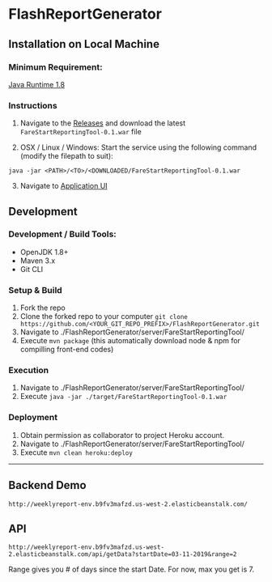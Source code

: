 FlashReportGenerator
======================

## Installation on Local Machine

### Minimum Requirement:
[Java Runtime 1.8](https://www.oracle.com/technetwork/java/javase/downloads/jre8-downloads-2133155.html)

### Instructions
1. Navigate to the <a href="https://github.com/FarestartTechVolunteers/FlashReportGenerator/releases" target="_blank">Releases</a> and download the latest ```FareStartReportingTool-0.1.war``` file

2. OSX / Linux / Windows: Start the service using the following command (modify the filepath to suit):
  ```
  java -jar <PATH>/<TO>/<DOWNLOADED/FareStartReportingTool-0.1.war
  ```
 
3. Navigate to <a href="http://localhost:5000" target="_blank">Application UI</a>

## Development
### Development / Build Tools:
 - OpenJDK 1.8+
 - Maven 3.x
 - Git CLI

### Setup & Build
1. Fork the repo 
2. Clone the forked repo to your computer
```git clone https://github.com/<YOUR_GIT_REPO_PREFIX>/FlashReportGenerator.git```
3. Navigate to ./FlashReportGenerator/server/FareStartReportingTool/
4. Execute ```mvn package``` (this automatically download node & npm for compilling front-end codes)

### Execution
1. Navigate to ./FlashReportGenerator/server/FareStartReportingTool/
2. Execute ```java -jar ./target/FareStartReportingTool-0.1.war```

### Deployment
1. Obtain permission as collaborator to project Heroku account.
2. Navigate to ./FlashReportGenerator/server/FareStartReportingTool/
3. Execute ```mvn clean heroku:deploy```

---

## Backend Demo
```
http://weeklyreport-env.b9fv3mafzd.us-west-2.elasticbeanstalk.com/
```

## API

```
http://weeklyreport-env.b9fv3mafzd.us-west-2.elasticbeanstalk.com/api/getData?startDate=03-11-2019&range=2
```

Range gives you # of days since the start Date.
For now, max you get is 7.
